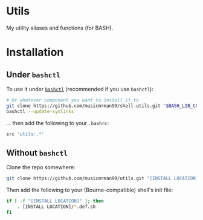 # Utils
My utility aliases and functions (for BASH).

# Installation
## Under `bashctl`
To use it under [`bashctl`](https://github.com/musicmrman99/bashctl "bashctl on GitHub") (recommended if you use `bashctl`):
```sh
# Or whatever component you want to install it to
git clone https://github.com/musicmrman99/shell-utils.git "$BASH_LIB_COMPONENT_ROOT"/utils
bashctl --update-symlinks
```
... then add the following to your `.bashrc`:
```sh
src 'utils:.*'
```

## Without `bashctl`
Clone the repo somewhere:
```sh
git clone https://github.com/musicmrman99/utils.git "[INSTALL LOCATION]"
```

Then add the following to your (Bourne-compatible) shell's init file:
```sh
if [ -f "[INSTALL LOCATION]" ]; then
    . [INSTALL LOCATION]/*.def.sh
fi
```
